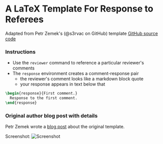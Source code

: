 A LaTeX Template For Response to Referees
===================================================

Adapted from Petr Zemek's (@s3rvac on GitHub) template [GitHub source code](https://github.com/etjernst/blog/tree/master/en-2016-07-17-latex-template-for-responses-to-referees-reports)

### Instructions
* Use the `reviewer` command to reference a particular reviewer's comments
* The `response` environment creates a comment-response pair
  * the reviewer's comment looks like a markdown block quote
  * your response appears in text below that

```tex
\begin{response}{First comment.}
  Response to the first comment.
\end{response}
```

### Original author blog post with details

Petr Zemek wrote a [blog post](https://blog.petrzemek.net/2016/07/17/latex-template-for-responses-to-referees-reports/) about the original template.

Screenshot:
![Screenshot](screenshot.png "This is how the template looks like.")

